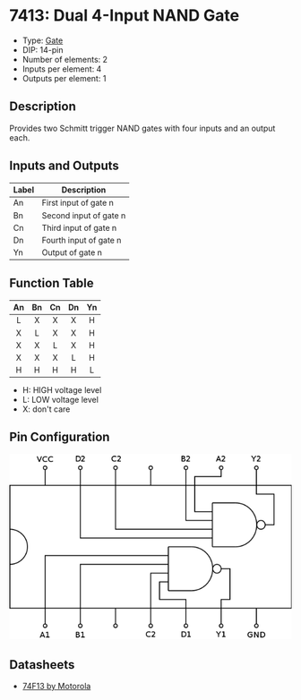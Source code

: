 # 7413: Dual 4-Input NAND Gate

- Type: [Gate](gates.md)
- DIP: 14-pin
- Number of elements: 2
- Inputs per element: 4
- Outputs per element: 1

## Description

Provides two Schmitt trigger NAND gates with four inputs and an output each.

## Inputs and Outputs

| Label | Description            |
| ----- | ---------------------- |
| An    | First input of gate n  |
| Bn    | Second input of gate n |
| Cn    | Third input of gate n  |
| Dn    | Fourth input of gate n |
| Yn    | Output of gate n       |

## Function Table

| An  | Bn  | Cn  | Dn  | Yn  |
|:---:|:---:|:---:|:---:|:---:|
| L   | X   | X   | X   | H   |
| X   | L   | X   | X   | H   |
| X   | X   | L   | X   | H   |
| X   | X   | X   | L   | H   |
| H   | H   | H   | H   | L   |

- H: HIGH voltage level
- L: LOW voltage level
- X: don't care

## Pin Configuration

![](../dia/7413-dip.png)

## Datasheets

- [74F13 by Motorola](http://pdf.datasheetcatalog.com/datasheet/motorola/MC74F13N.pdf)
